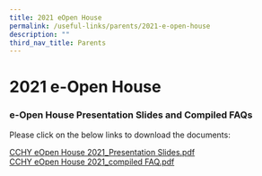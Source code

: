 ```yaml
---
title: 2021 eOpen House
permalink: /useful-links/parents/2021-e-open-house
description: ""
third_nav_title: Parents
---
```

# **2021 e-Open House**

###   **e-Open House Presentation Slides and Compiled FAQs**

Please click on the below links to download the documents:  
  
[CCHY eOpen House 2021_Presentation Slides.pdf](/files/CCHY%20eOpen%20House%202021_Presentation%20Slides.pdf)  
[CCHY eOpen House 2021_compiled FAQ.pdf](/files/CCHY%20eOpen%20House%202021_compiled%20FAQ.pdf)